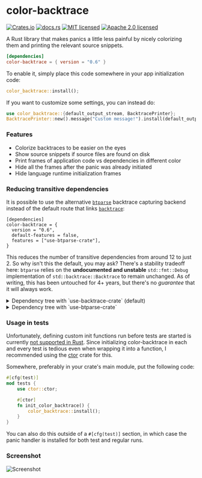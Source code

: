 color-backtrace
===============

[![Crates.io][crates-badge]][crates-url]
[![docs.rs][docs-badge]][docs-url]
[![MIT licensed][mit-badge]][mit-url]
[![Apache 2.0 licensed][apache-badge]][apache-url]

[crates-badge]: https://img.shields.io/crates/v/color-backtrace.svg
[crates-url]: https://crates.io/crates/color-backtrace
[docs-badge]: https://docs.rs/color-backtrace/badge.svg
[docs-url]: https://docs.rs/color-backtrace/
[mit-badge]: https://img.shields.io/badge/license-MIT-blue.svg
[mit-url]: LICENSE-MIT
[apache-badge]: https://img.shields.io/badge/license-Apache%202.0-blue.svg
[apache-url]: LICENSE-APACHE

A Rust library that makes panics a little less painful by nicely colorizing them
and printing the relevant source snippets.

```toml
[dependencies]
color-backtrace = { version = "0.6" }
```

To enable it, simply place this code somewhere in your app initialization code:
```rust
color_backtrace::install();
```

If you want to customize some settings, you can instead do:
```rust
use color_backtrace::{default_output_stream, BacktracePrinter};
BacktracePrinter::new().message("Custom message!").install(default_output_stream());
```

### Features

- Colorize backtraces to be easier on the eyes
- Show source snippets if source files are found on disk
- Print frames of application code vs dependencies in different color
- Hide all the frames after the panic was already initiated
- Hide language runtime initialization frames

### Reducing transitive dependencies

It is possible to use the alternative [`btparse`] backtrace capturing backend
instead of the default route that links [`backtrace`]:

```
[dependencies]
color-backtrace = {
  version = "0.6",
  default-features = false,
  features = ["use-btparse-crate"],
}
```

This reduces the number of transitive dependencies from around 12 to just 2. So
why isn't this the default, you may ask? There's a stability tradeoff here:
`btparse` relies on the **undocumented and unstable** `std::fmt::Debug`
implementation of `std::backtrace::Backtrace` to remain unchanged. As of writing,
this has been untouched for 4+ years, but there's no *guarantee* that it will
always work.

[`btparse`]: https://github.com/yaahc/btparse
[`backtrace`]: https://github.com/rust-lang/backtrace-rs

<details>
<summary>Dependency tree with `use-backtrace-crate` (default)</summary>

```
$ cargo tree
color-backtrace v0.6.1 (/Users/ath/Development/color-backtrace)
├── backtrace v0.3.73
│   ├── addr2line v0.22.0
│   │   └── gimli v0.29.0
│   ├── cfg-if v1.0.0
│   ├── libc v0.2.155
│   ├── miniz_oxide v0.7.4
│   │   └── adler v1.0.2
│   ├── object v0.36.1
│   │   └── memchr v2.7.4
│   └── rustc-demangle v0.1.24
│   [build-dependencies]
│   └── cc v1.1.1
└── termcolor v1.4.1
```

</details>

<details>
<summary>Dependency tree with `use-btparse-crate`</summary>

```
$ cargo tree --no-default-features --features=use-btparse-crate
color-backtrace v0.6.1 (/Users/ath/Development/color-backtrace)
├── btparse v0.2.0 (https://github.com/yaahc/btparse.git?rev=54f9ddb8c7c8f8e034226fdcacab93cd76e1453b#54f9ddb8)
└── termcolor v1.4.1
```

</details>

### Usage in tests

Unfortunately, defining custom init functions run before tests are started is
currently [not supported in Rust](https://github.com/rust-lang/rfcs/issues/1664).
Since initializing color-backtrace in each and every test is tedious even when
wrapping it into a function, I recommended using the
[ctor](https://crates.io/crates/ctor) crate for this.

Somewhere, preferably in your crate's main module, put the following code:
```rust
#[cfg(test)]
mod tests {
    use ctor::ctor;

    #[ctor]
    fn init_color_backtrace() {
        color_backtrace::install();
    }
}
```

You can also do this outside of a `#[cfg(test)]` section, in which case the
panic handler is installed for both test and regular runs.

### Screenshot
![Screenshot](https://i.imgur.com/jLznHxp.png)
